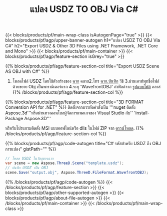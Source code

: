 ﻿---
title: แปลง USDZ TO OBJ Via C# 
description: แปลง USDZ & Other 3D Files using .NET API
url: /th/net/conversion/usdz-to-obj/
family: 3d
platformtag: net
feature: conversion
informat: USDZ
outformat: OBJ
otherformats: DXF RVM DRC FBX AMF OBJ 3MF GLTF 
---
{{< blocks/products/pf/main-wrap-class isAutogenPage="true" >}}
{{< blocks/products/pf/agp/upper-banner-autogen h1="แปลง USDZ TO OBJ Via C#" h2="Export USDZ & Other 3D Files using .NET Framework, .NET Core and Mono" >}}
{{< blocks/products/pf/main-container >}}
{{< blocks/products/pf/agp/feature-section isGrey="true" >}}

{{% blocks/products/pf/agp/feature-section-col title="Export USDZ Scene AS OBJ with C#" %}}
1. โหลดไฟล์ USDZ โดยใช้ตัวสร้างของ [ฉาก](https://apireference.aspose.com/3d/net/aspose.threed/scene) คลาส2.โทร [ฉาก.บันทึก](https://apireference.aspose.com/3d/net/aspose.threed/scene/methods/save/index) วิธี
3.ผ่านเอาท์พุทชื่อไฟล์ด้วยขยาย Obj เป็นพารามิเตอร์แรก
4.ระบุ 'WavefrontOBJ' ค่าฟิลด์จาก [รูปแบบไฟล์](https://apireference.aspose.com/3d/net/aspose.threed/fileformat/fields/index) คลาส
{{% /blocks/products/pf/agp/feature-section-col %}}

{{% blocks/products/pf/agp/feature-section-col title="3D FORMAT Conversion API for .NET" %}}
ติดตั้งจากบรรทัดคำสั่งเป็น '''nuget ติดตั้ง Aspose.3d'''หรือผ่านทางคอนโซลผู้จัดการแพคเกจของ Visual Studio กับ'' 'install-Package Aspose.3D'''

หรือรับโปรแกรมติดตั้ง MSI แบบออฟไลน์หรือ dlls ในไฟล์ ZIP จาก [ดาวน์โหลด](https://downloads.aspose.com/3d/net).
{{% /blocks/products/pf/agp/feature-section-col %}}

{{% blocks/products/pf/agp/code-autogen title="C# รหัสสำหรับ USDZ ถึง OBJ การแปลง" gistPath="" %}}
```cs
// โหลด USDZ ในวัตถุของฉาก 
var scene = new Aspose.ThreeD.Scene("template.usdz");
// บันทึก USDZ เป็น OBJ 
scene.Save("output.obj", Aspose.ThreeD.FileFormat.WavefrontOBJ);

```
{{% /blocks/products/pf/agp/code-autogen %}}
{{< /blocks/products/pf/agp/feature-section >}}
{{< blocks/products/pf/agp/other-supported-autogen >}}
{{< blocks/products/pf/agp/about-file-autogen >}}
{{< /blocks/products/pf/main-container >}}
{{< /blocks/products/pf/main-wrap-class >}}